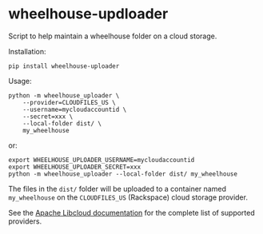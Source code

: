 wheelhouse-updloader
===================

Script to help maintain a wheelhouse folder on a cloud storage.

Installation:

    pip install wheelhouse-uploader

Usage:

    python -m wheelhouse_uploader \
        --provider=CLOUDFILES_US \
        --username=mycloudaccountid \
        --secret=xxx \
        --local-folder dist/ \
        my_wheelhouse

or:

    export WHEELHOUSE_UPLOADER_USERNAME=mycloudaccountid
    export WHEELHOUSE_UPLOADER_SECRET=xxx
    python -m wheelhouse_uploader --local-folder dist/ my_wheelhouse


The files in the `dist/` folder will be uploaded to a container named
`my_wheelhouse` on the `CLOUDFILES_US` (Rackspace) cloud storage provider.

See the [Apache Libcloud documentation](
https://libcloud.readthedocs.org/en/latest/storage/supported_providers.html)
for the complete list of supported providers.
